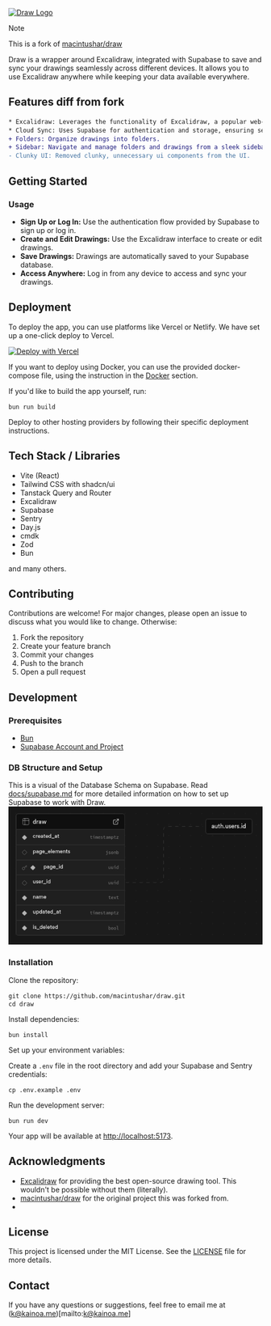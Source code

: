 [![Draw Logo](https://raw.githubusercontent.com/macintushar/draw/main/public/draw-logo.png)]()

> [!Note]
> This is a fork of [macintushar/draw](https://github.com/macintushar/draw)

Draw is a wrapper around Excalidraw, integrated with Supabase to save and sync your drawings seamlessly across different devices. It allows you to use Excalidraw anywhere while keeping your data available everywhere.

## Features diff from fork

```diff
* Excalidraw: Leverages the functionality of Excalidraw, a popular web-based drawing tool.
* Cloud Sync: Uses Supabase for authentication and storage, ensuring secure access and synchronization of your drawings.
+ Folders: Organize drawings into folders.
+ Sidebar: Navigate and manage folders and drawings from a sleek sidebar.
- Clunky UI: Removed clunky, unnecessary ui components from the UI.
```

## Getting Started

### Usage

- **Sign Up or Log In:** Use the authentication flow provided by Supabase to sign up or log in.
- **Create and Edit Drawings:** Use the Excalidraw interface to create or edit drawings.
- **Save Drawings:** Drawings are automatically saved to your Supabase database.
- **Access Anywhere:** Log in from any device to access and sync your drawings.

## Deployment

To deploy the app, you can use platforms like Vercel or Netlify.
We have set up a one-click deploy to Vercel.

[![Deploy with Vercel](https://vercel.com/button)](https://vercel.com/new/clone?repository-url=https://github.com/KainoaNewton/draw)

If you want to deploy using Docker, you can use the provided docker-compose file, using the instruction in the [Docker](https://github.com/kainoanewton/draw/blob/main/docs/docker.md) section.

If you'd like to build the app yourself, run:

    bun run build

Deploy to other hosting providers by following their specific deployment instructions.

## Tech Stack / Libraries

- Vite (React)
- Tailwind CSS with shadcn/ui
- Tanstack Query and Router
- Excalidraw
- Supabase
- Sentry
- Day.js
- cmdk
- Zod
- Bun

and many others.

## Contributing

Contributions are welcome! For major changes, please open an issue to discuss what you would like to change. Otherwise:

1.  Fork the repository
2.  Create your feature branch
3.  Commit your changes
4.  Push to the branch
5.  Open a pull request

## Development

### Prerequisites

- [Bun](https://bun.sh)
- [Supabase Account and Project](https://supabase.com/)

### DB Structure and Setup

This is a visual of the Database Schema on Supabase. Read [docs/supabase.md](https://github.com/macintushar/draw/blob/main/docs/supabase.md) for more detailed information on how to set up Supabase to work with Draw.
[![DB Schema](./docs/assets/Draw-Readme-DB-Schema.png)](./docs/assets/Draw-Readme-DB-Schema.png)

### Installation

Clone the repository:

    git clone https://github.com/macintushar/draw.git
    cd draw

Install dependencies:

    bun install

Set up your environment variables:

Create a `.env` file in the root directory and add your Supabase and Sentry credentials:

    cp .env.example .env

Run the development server:

    bun run dev

Your app will be available at <http://localhost:5173>.

## Acknowledgments

- [Excalidraw](https://excalidraw.com/) for providing the best open-source drawing tool. This wouldn't be possible without them (literally).
- [macintushar/draw](https://github.com/macintushar/draw) for the original project this was forked from.
- 

## License

This project is licensed under the MIT License. See the [LICENSE](https://github.com/macintushar/draw/blob/main/LICENCE) file for more details.

## Contact

If you have any questions or suggestions, feel free to email me at (k@kainoa.me)[mailto:k@kainoa.me]
